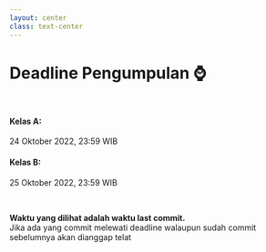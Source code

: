 ```yaml
---
layout: center
class: text-center
---
```


# Deadline Pengumpulan ⌚

<div grid="~ cols-2 gap-32" style="margin-top: 48px">
<div>

#### Kelas A:

24 Oktober 2022, 23:59 WIB

</div>
<div>

#### Kelas B:

25 Oktober 2022, 23:59 WIB

</div>
</div>

<br>

**Waktu yang dilihat adalah waktu last commit.**<br> Jika ada yang commit melewati deadline walaupun sudah commit sebelumnya akan dianggap telat
